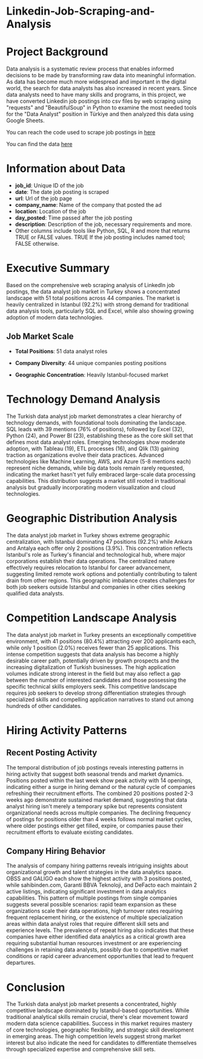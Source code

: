 # Linkedin-Job-Scraping-and-Analysis

# Project Background

Data analysis is a systematic review process that enables informed decisions to be made by transforming raw data into meaningful information. As data has become much more widespread and important in the digital world, the search for data analysts has also increased in recent years. Since data analysts need to have many skills and programs, in this project, we have converted Linkedin job postings into csv files by web scraping using "requests" and "BeautifulSoup" in Python to examine the most needed tools for the "Data Analyst" position in Türkiye and then analyzed this data using Google Sheets.

You can reach the code used to scrape job postings in [here](linkedin_job_scraping.ipynb)

You can find the data [here](filtered_linkedin_jobs.csv)


# Information about Data

* **job_id**: Unique ID of the job
* **date**: The date job posting is scraped
* **url**: Url of the job page
* **company_name**: Name of the company that posted the ad
* **location**: Location of the job
* **day_posted**: Time passed after the job posting
* **description**: Description of the job, necessary requirements and more.
* Other columns include tools like Python, SQL, R and more that returns TRUE or FALSE values. TRUE If the job posting includes named tool; FALSE otherwise.


# Executive Summary

Based on the comprehensive web scraping analysis of LinkedIn job postings, the data analyst job market in Turkey shows a concentrated landscape with 51 total positions across 44 companies. The market is heavily centralized in Istanbul (92.2%) with strong demand for traditional data analysis tools, particularly SQL and Excel, while also showing growing adoption of modern data technologies.


## Job Market Scale

* **Total Positions**: 51 data analyst roles

* **Company Diversity**: 44 unique companies posting positions

* **Geographic Concentration**: Heavily Istanbul-focused market


# Technology Demand Analysis

The Turkish data analyst job market demonstrates a clear hierarchy of technology demands, with foundational tools dominating the landscape. SQL leads with 39 mentions (76% of positions), followed by Excel (32), Python (24), and Power BI (23), establishing these as the core skill set that defines most data analyst roles. Emerging technologies show moderate adoption, with Tableau (19), ETL processes (16), and Qlik (13) gaining traction as organizations evolve their data practices. Advanced technologies like Machine Learning, AWS, and Azure (5-8 mentions each) represent niche demands, while big data tools remain rarely requested, indicating the market hasn't yet fully embraced large-scale data processing capabilities. This distribution suggests a market still rooted in traditional analysis but gradually incorporating modern visualization and cloud technologies.


# Geographic Distribution Analysis

The data analyst job market in Turkey shows extreme geographic centralization, with Istanbul dominating 47 positions (92.2%) while Ankara and Antalya each offer only 2 positions (3.9%). This concentration reflects Istanbul's role as Turkey's financial and technological hub, where major corporations establish their data operations. The centralized nature effectively requires relocation to Istanbul for career advancement, suggesting limited remote work options and potentially contributing to talent drain from other regions. This geographic imbalance creates challenges for both job seekers outside Istanbul and companies in other cities seeking qualified data analysts.


# Competition Landscape Analysis

The data analyst job market in Turkey presents an exceptionally competitive environment, with 41 positions (80.4%) attracting over 200 applicants each, while only 1 position (2.0%) receives fewer than 25 applications. This intense competition suggests that data analysis has become a highly desirable career path, potentially driven by growth prospects and the increasing digitalization of Turkish businesses. The high application volumes indicate strong interest in the field but may also reflect a gap between the number of interested candidates and those possessing the specific technical skills employers seek. This competitive landscape requires job seekers to develop strong differentiation strategies through specialized skills and compelling application narratives to stand out among hundreds of other candidates.


# Hiring Activity Patterns

## Recent Posting Activity

The temporal distribution of job postings reveals interesting patterns in hiring activity that suggest both seasonal trends and market dynamics. Positions posted within the last week show peak activity with 14 openings, indicating either a surge in hiring demand or the natural cycle of companies refreshing their recruitment efforts. The combined 20 positions posted 2-3 weeks ago demonstrate sustained market demand, suggesting that data analyst hiring isn't merely a temporary spike but represents consistent organizational needs across multiple companies. The declining frequency of postings for positions older than 4 weeks follows normal market cycles, where older postings either get filled, expire, or companies pause their recruitment efforts to evaluate existing candidates.

## Company Hiring Behavior

The analysis of company hiring patterns reveals intriguing insights about organizational growth and talent strategies in the data analytics space. OBSS and GALIGO each show the highest activity with 3 positions posted, while sahibinden.com, Garanti BBVA Teknoloji, and DeFacto each maintain 2 active listings, indicating significant investment in data analytics capabilities. This pattern of multiple postings from single companies suggests several possible scenarios: rapid team expansion as these organizations scale their data operations, high turnover rates requiring frequent replacement hiring, or the existence of multiple specialization areas within data analyst roles that require different skill sets and experience levels. The prevalence of repeat hiring also indicates that these companies have either identified data analytics as a critical growth area requiring substantial human resources investment or are experiencing challenges in retaining data analysts, possibly due to competitive market conditions or rapid career advancement opportunities that lead to frequent departures.


# Conclusion

The Turkish data analyst job market presents a concentrated, highly competitive landscape dominated by Istanbul-based opportunities. While traditional analytical skills remain crucial, there's clear movement toward modern data science capabilities. Success in this market requires mastery of core technologies, geographic flexibility, and strategic skill development in emerging areas. The high competition levels suggest strong market interest but also indicate the need for candidates to differentiate themselves through specialized expertise and comprehensive skill sets.
